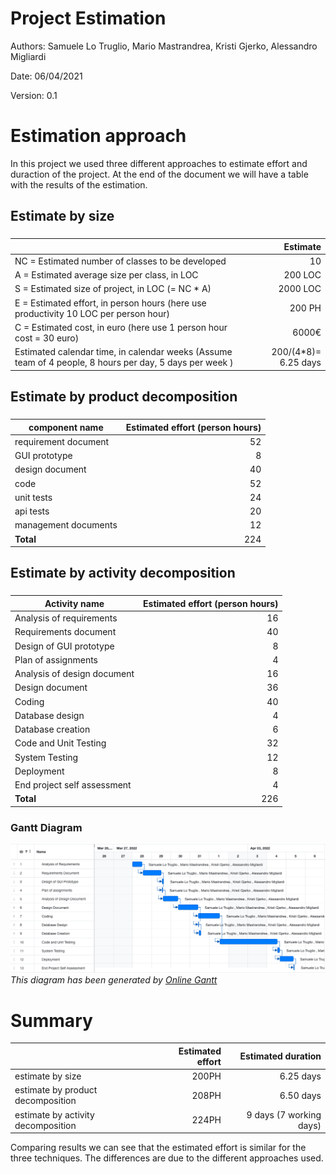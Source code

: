 # Project Estimation  
Authors: Samuele Lo Truglio, Mario Mastrandrea, Kristi Gjerko, Alessandro Migliardi

Date: 06/04/2021

Version: 0.1


# Estimation approach
In this project we used three different approaches to estimate effort and duraction of the project.
At the end of the document we will have a table with the results of the estimation.
## Estimate by size
### 
|                                                                                                         |             Estimate |
| ------------------------------------------------------------------------------------------------------- | -------------------: |
| NC =  Estimated number of classes to be developed                                                       |                   10 |
| A = Estimated average size per class, in LOC                                                            |              200 LOC |
| S = Estimated size of project, in LOC (= NC * A)                                                        |             2000 LOC |
| E = Estimated effort, in person hours (here use productivity 10 LOC per person hour)                    |               200 PH |
| C = Estimated cost, in euro (here use 1 person hour cost = 30 euro)                                     |                6000€ |
| Estimated calendar time, in calendar weeks (Assume team of 4 people, 8 hours per day, 5 days per week ) | 200/(4*8)= 6.25 days |

## Estimate by product decomposition
### 
| component name       | Estimated effort (person hours) |
| -------------------- | ------------------------------: |
| requirement document |                              52 |
| GUI prototype        |                               8 |
| design document      |                              40 |
| code                 |                              52 |
| unit tests           |                              24 |
| api tests            |                              20 |
| management documents |                              12 |
| **Total**            |                             224 |



## Estimate by activity decomposition
### 
| Activity name               | Estimated effort (person hours) |
| --------------------------- | ------------------------------: |
| Analysis of requirements    |                              16 |
| Requirements document       |                              40 |
| Design of GUI prototype     |                               8 |
| Plan of assignments         |                               4 |
| Analysis of design document |                              16 |
| Design document             |                              36 |
| Coding                      |                              40 |
| Database design             |                               4 |
| Database creation           |                               6 |
| Code and Unit Testing       |                              32 |
| System Testing              |                              12 |
| Deployment                  |                               8 |
| End project self assessment |                               4 |
| **Total**                   |                             226 |
### Gantt Diagram
![gantt_diagram](./assets/GanttDiagram.png)
*This diagram has been generated by <a href="https://www.onlinegantt.com">Online Gantt</a>*


# Summary

|                                    | Estimated effort |      Estimated duration |
| ---------------------------------- | ---------------: | ----------------------: |
| estimate by size                   |            200PH |               6.25 days |
| estimate by product decomposition  |            208PH |               6.50 days |
| estimate by activity decomposition |            224PH | 9 days (7 working days) |

Comparing results we can see that the estimated effort is similar for the three techniques. The differences are due to the different approaches used.